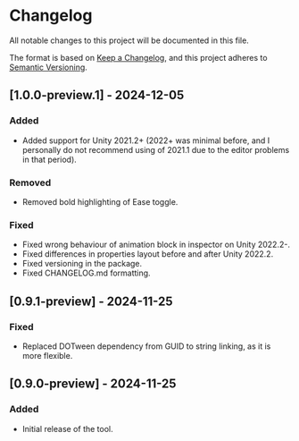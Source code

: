 # Changelog

All notable changes to this project will be documented in this file.

The format is based on [Keep a Changelog](https://keepachangelog.com/),
and this project adheres to [Semantic Versioning](https://semver.org/).

## [1.0.0-preview.1] - 2024-12-05
### Added
- Added support for Unity 2021.2+ (2022+ was minimal before, and I personally do not recommend using of 2021.1 due to the editor problems in that period).

### Removed
- Removed bold highlighting of Ease toggle. 

### Fixed
- Fixed wrong behaviour of animation block in inspector on Unity 2022.2-.
- Fixed differences in properties layout before and after Unity 2022.2.
- Fixed versioning in the package.
- Fixed CHANGELOG.md formatting.

## [0.9.1-preview] - 2024-11-25
### Fixed
- Replaced DOTween dependency from GUID to string linking, as it is more flexible.

## [0.9.0-preview] - 2024-11-25
### Added
- Initial release of the tool.
